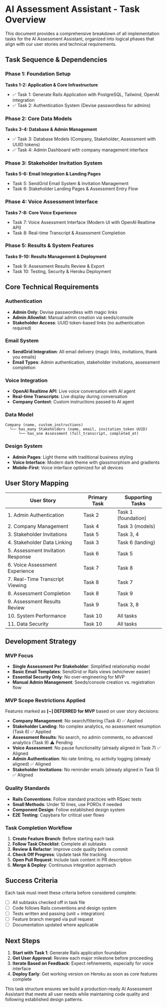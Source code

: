 # AI Assessment Assistant - Task Overview

This document provides a comprehensive breakdown of all implementation tasks for the AI Assessment Assistant, organized into logical phases that align with our user stories and technical requirements.

## Task Sequence & Dependencies

### Phase 1: Foundation Setup
**Tasks 1-2: Application & Core Infrastructure**
- ✅ Task 1: Generate Rails Application with PostgreSQL, Tailwind, OpenAI integration
- ✅ Task 2: Authentication System (Devise passwordless for admins)

### Phase 2: Core Data Models
**Tasks 3-4: Database & Admin Management**
- ✅ Task 3: Database Models (Company, Stakeholder, Assessment with UUID tokens)
- ✅ Task 4: Admin Dashboard with company management interface

### Phase 3: Stakeholder Invitation System
**Tasks 5-6: Email Integration & Landing Pages**
- Task 5: SendGrid Email System & Invitation Management
- Task 6: Stakeholder Landing Pages & Assessment Entry Flow

### Phase 4: Voice Assessment Interface
**Tasks 7-8: Core Voice Experience**
- Task 7: Voice Assessment Interface (Modern UI with OpenAI Realtime API)
- Task 8: Real-time Transcript & Assessment Completion

### Phase 5: Results & System Features
**Tasks 9-10: Results Management & Deployment**
- Task 9: Assessment Results Review & Export
- Task 10: Testing, Security & Heroku Deployment

## Core Technical Requirements

### Authentication
- **Admin Only**: Devise passwordless with magic links
- **Admin Allowlist**: Manual admin creation via seeds/console
- **Stakeholder Access**: UUID token-based links (no authentication required)

### Email System
- **SendGrid Integration**: All email delivery (magic links, invitations, thank you emails)
- **Email Types**: Admin authentication, stakeholder invitations, assessment completion

### Voice Integration
- **OpenAI Realtime API**: Live voice conversation with AI agent
- **Real-time Transcripts**: Live display during conversation
- **Company Context**: Custom instructions passed to AI agent

### Data Model
```
Company (name, custom_instructions)
  └── has_many Stakeholders (name, email, invitation_token UUID)
      └── has_one Assessment (full_transcript, completed_at)
```

### Design System
- **Admin Pages**: Light theme with traditional business styling
- **Voice Interface**: Modern dark theme with glassmorphism and gradients
- **Mobile-First**: Voice interface optimized for all devices

## User Story Mapping

| User Story | Primary Task | Supporting Tasks |
|------------|--------------|------------------|
| 1. Admin Authentication | Task 2 | Task 1 (foundation) |
| 2. Company Management | Task 4 | Task 3 (models) |
| 3. Stakeholder Invitations | Task 5 | Task 3, 4 |
| 4. Stakeholder Data Linking | Task 3 | Task 6 (landing) |
| 5. Assessment Invitation Response | Task 6 | Task 5 |
| 6. Voice Assessment Experience | Task 7 | Task 8 |
| 7. Real-Time Transcript Viewing | Task 8 | Task 7 |
| 8. Assessment Completion | Task 8 | Task 9 |
| 9. Assessment Results Review | Task 9 | Task 3, 8 |
| 10. System Performance | Task 10 | All tasks |
| 11. Data Security | Task 10 | All tasks |

## Development Strategy

### MVP Focus
- **Single Assessment Per Stakeholder**: Simplified relationship model
- **Basic Email Templates**: SendGrid or Rails views (whichever easier)
- **Essential Security Only**: No over-engineering for MVP
- **Manual Admin Management**: Seeds/console creation vs. registration flow

### MVP Scope Restrictions Applied
Features marked as **[~] DEFERRED for MVP** based on user story decisions:
- **Company Management**: No search/filtering (Task 4) ✅ Applied
- **Stakeholder Landing**: No complex analytics, no assessment resumption (Task 6) ✅ Applied  
- **Assessment Results**: No search, no admin comments, no advanced analytics (Task 9) ⚠️  Pending
- **Voice Assessment**: No pause functionality (already aligned in Task 7) ✅ Aligned
- **Admin Authentication**: No rate limiting, no activity logging (already aligned) ✅ Aligned
- **Stakeholder Invitations**: No reminder emails (already aligned in Task 5) ✅ Aligned

### Quality Standards
- **Rails Conventions**: Follow standard practices with RSpec tests
- **Small Methods**: Under 10 lines, use POROs if needed
- **Component Design**: Follow established design system
- **E2E Testing**: Capybara for critical user flows

### Task Completion Workflow
1. **Create Feature Branch**: Before starting each task
2. **Follow Task Checklist**: Complete all subtasks
3. **Review & Refactor**: Improve code quality before commit  
4. **Check Off Progress**: Update task file tracking
5. **Open Pull Request**: Include task content in PR description
6. **Merge & Deploy**: Continuous integration approach

## Success Criteria

Each task must meet these criteria before considered complete:
- [ ] All subtasks checked off in task file
- [ ] Code follows Rails conventions and design system
- [ ] Tests written and passing (unit + integration)
- [ ] Feature branch merged via pull request
- [ ] Documentation updated where applicable

## Next Steps

1. **Start with Task 1**: Generate Rails application foundation
2. **Get User Approval**: Review each major milestone before proceeding
3. **Iterate Based on Feedback**: Expect refinements, especially for voice interface
4. **Deploy Early**: Get working version on Heroku as soon as core features complete

This task structure ensures we build a production-ready AI Assessment Assistant that meets all user needs while maintaining code quality and following established design patterns. 